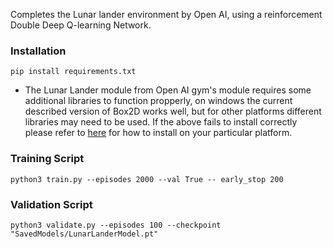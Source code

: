 Completes the Lunar lander environment by Open AI, using a reinforcement Double Deep Q-learning Network.

### Installation
```
pip install requirements.txt
```
* The Lunar Lander module from Open AI gym's module requires some additional libraries to function propperly,  on windows the current described version of Box2D works well, but for other platforms different libraries may need to be used. If the above fails to install correctly please refer to  [here](https://gym.openai.com/docs/#:~:text=Download%20and%20install%20using%3A,full%20installation%20containing%20all%20environments) for how to install on your particular platform.

### Training Script
```
python3 train.py --episodes 2000 --val True -- early_stop 200
```

### Validation Script
```
python3 validate.py --episodes 100 --checkpoint "SavedModels/LunarLanderModel.pt"
```

